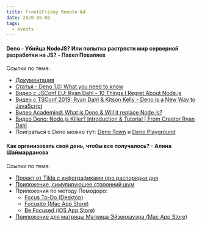 ```yaml
---
title: Front&Friday Remote №4
date: 2020-06-05
tags:
  - events
---
```

#### Deno - Убийца NodeJS? Или попытка растрясти мир серверной разработки на JS? - Павел Поваляев
Ссылки по теме:
- [Документация](https://deno.land/manual)
- [Статья - Deno 1.0: What you need to know](https://blog.logrocket.com/deno-1-0-what-you-need-to-know/)
- [Видео с JSConf EU: Ryan Dahl - 10 Things I Regret About Node.js](https://www.youtube.com/watch?v=M3BM9TB-8yA)
- [Видео с TSConf 2019: Ryan Dahl & Kitson Kelly - Deno is a New Way to JavaScript](https://www.youtube.com/watch?v=1gIiZfSbEAE)
- [Видео Academind: What is Deno & Will it replace Node.js?](https://www.youtube.com/watch?v=3Vl8a3zYjiw)
- [Видео Deno: Node.js Killer? Introduction & Tutorial | From Creator Ryan Dahl](https://www.youtube.com/watch?v=3Vt_cjgojDI)
- Поиграться с Deno можно тут: [Deno Town](https://deno.town/) и [Deno Playground](https://deno-playground.now.sh)

#### Как организовать свой день, чтобы все получалось? - Алина Шаймарданова
Ссылки по теме:
- [Проект от Tilda с инфографиками про распорядки дня](https://shoptalkshow.com/347/)
- [Приложение, симулирующее сторонний шум](https://noiz.io/)
- Приложения по методу Помодоро:
  - [Focus To-Do (Desktop)](https://www.focustodo.cn/)
  - [Focusito (Mac App Store)](https://apps.apple.com/ru/app/focusito-%D0%BD%D0%B5%D0%BE-%D0%BF%D0%BE%D0%BC%D0%BE%D0%B4%D0%BE%D1%80%D0%BE-%D1%82%D0%B0%D0%B9%D0%BC%D0%B5%D1%80/id1473808464?mt=12)
  - [Be Focused (iOS App Store)](https://apps.apple.com/ru/app/be-focused-focus-timer/id973130201)
- [Приложение для матрицы Матрица Эйзенхауэра (Mac App Store)](https://apps.apple.com/ru/app/focus-matrix-%D0%BC%D0%B5%D0%BD%D0%B5%D0%B4%D0%B6%D0%B5%D1%80-%D0%B7%D0%B0%D0%B4%D0%B0%D1%87/id1087284172?mt=12)
